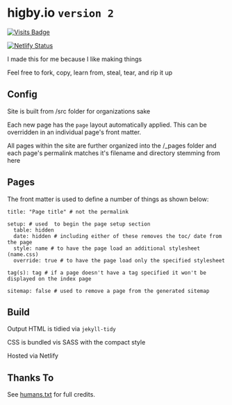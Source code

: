 # higby.io `version 2`
[![Visits Badge](https://badges.pufler.dev/visits/higby/higby.io)](https://badges.pufler.dev)

[![Netlify Status](https://api.netlify.com/api/v1/badges/19d59a21-19b3-40fa-a103-9c8f8d36b3f4/deploy-status)](https://app.netlify.com/sites/higby/deploys)

I made this for me because I like making things

Feel free to fork, copy, learn from, steal, tear, and rip it up

## Config
Site is built from /src folder for organizations sake

Each new page has the `page` layout automatically applied. This can be overridden in an individual page's front matter.

All pages within the site are further organized into the /_pages folder and each page's permalink matches it's filename and directory stemming from here
## Pages
The front matter is used to define a number of things as shown below:
```
title: "Page title" # not the permalink

setup: # used  to begin the page setup section
  table: hidden
  date: hidden # including either of these removes the toc/ date from the page
  style: name # to have the page load an additional stylesheet (name.css)
  override: true # to have the page load only the specified stylesheet

tag(s): tag # if a page doesn't have a tag specified it won't be displayed on the index page

sitemap: false # used to remove a page from the generated sitemap
```
## Build
Output HTML is tidied via `jekyll-tidy`

CSS is bundled vis SASS with the compact style

Hosted via Netlify

## Thanks To
See [humans.txt](https://www.higby.io/humans.txt) for full credits.
